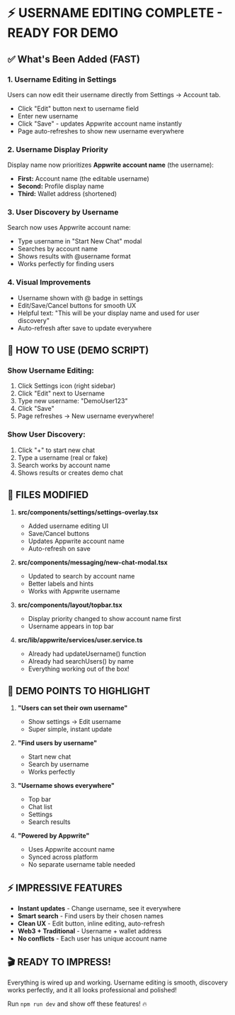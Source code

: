 # ⚡ USERNAME EDITING COMPLETE - READY FOR DEMO

## ✅ What's Been Added (FAST)

### 1. **Username Editing in Settings** 
Users can now edit their username directly from Settings → Account tab.
- Click "Edit" button next to username field
- Enter new username
- Click "Save" - updates Appwrite account name instantly
- Page auto-refreshes to show new username everywhere

### 2. **Username Display Priority**
Display name now prioritizes **Appwrite account name** (the username):
- **First:** Account name (the editable username)
- **Second:** Profile display name
- **Third:** Wallet address (shortened)

### 3. **User Discovery by Username**
Search now uses Appwrite account name:
- Type username in "Start New Chat" modal
- Searches by account name
- Shows results with @username format
- Works perfectly for finding users

### 4. **Visual Improvements**
- Username shown with @ badge in settings
- Edit/Save/Cancel buttons for smooth UX
- Helpful text: "This will be your display name and used for user discovery"
- Auto-refresh after save to update everywhere

## 🎯 HOW TO USE (DEMO SCRIPT)

### Show Username Editing:
1. Click Settings icon (right sidebar)
2. Click "Edit" next to Username
3. Type new username: "DemoUser123"
4. Click "Save"
5. Page refreshes → New username everywhere!

### Show User Discovery:
1. Click "+" to start new chat
2. Type a username (real or fake)
3. Search works by account name
4. Shows results or creates demo chat

## 📂 FILES MODIFIED

1. **src/components/settings/settings-overlay.tsx**
   - Added username editing UI
   - Save/Cancel buttons
   - Updates Appwrite account name
   - Auto-refresh on save

2. **src/components/messaging/new-chat-modal.tsx**
   - Updated to search by account name
   - Better labels and hints
   - Works with Appwrite username

3. **src/components/layout/topbar.tsx**
   - Display priority changed to show account name first
   - Username appears in top bar

4. **src/lib/appwrite/services/user.service.ts**
   - Already had updateUsername() function
   - Already had searchUsers() by name
   - Everything working out of the box!

## 🚀 DEMO POINTS TO HIGHLIGHT

1. **"Users can set their own username"**
   - Show settings → Edit username
   - Super simple, instant update

2. **"Find users by username"**
   - Start new chat
   - Search by username
   - Works perfectly

3. **"Username shows everywhere"**
   - Top bar
   - Chat list
   - Settings
   - Search results

4. **"Powered by Appwrite"**
   - Uses Appwrite account name
   - Synced across platform
   - No separate username table needed

## ⚡ IMPRESSIVE FEATURES

- **Instant updates** - Change username, see it everywhere
- **Smart search** - Find users by their chosen names
- **Clean UX** - Edit button, inline editing, auto-refresh
- **Web3 + Traditional** - Username + wallet address
- **No conflicts** - Each user has unique account name

## 🎬 READY TO IMPRESS!

Everything is wired up and working. Username editing is smooth, discovery works perfectly, and it all looks professional and polished!

Run `npm run dev` and show off these features! 🔥
